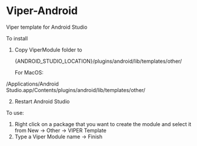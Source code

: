 # Viper-Android
Viper template for Android Studio

To install
1. Copy ViperModule folder to 

   {ANDROID_STUDIO_LOCATION}/plugins/android/lib/templates/other/
   
   For MacOS:
   
  /Applications/Android Studio.app/Contents/plugins/android/lib/templates/other/
  
2. Restart Android Studio

To use:
1. Right click on a package that you want to create the module and select it from New -> Other -> VIPER Template
2. Type a Viper Module name -> Finish
